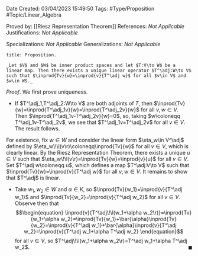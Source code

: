 <div class="topSpace"></div>

Date Created: 03/04/2023 15:49:50
Tags: #Type/Proposition #Topic/Linear_Algebra

Proved by: [[Riesz Representation Theorem]]
References: _Not Applicable_
Justifications: _Not Applicable_

Specializations: _Not Applicable_
Generalizations: _Not Applicable_

``` ad-Proposition
title: Proposition.

_Let $V$ and $W$ be inner product spaces and let $T:V\to W$ be a linear map. Then there exists a unique linear operator $T^\adj:W\to V$ such that $\inprod{Tv}{w}=\inprod{v}{T^\adj w}$ for all $v\in V$ and $w\in W$._

```

_Proof_. We first prove uniqueness.
* If $T^\adj_1,T^\adj_2:W\to V$ are both adjoints of $T$, then $\inprod{Tv}{w}=\inprod{T^\adj_1v}{w}=\inprod{T^\adj_2v}{w}$ for all $v,w\in V$. Then $\inprod{T^\adj_1v-T^\adj_2v}{w}=0$, so, taking $w\coloneqq T^\adj_1v-T^\adj_2v$, we see that $T^\adj_1v=T^\adj_2v$ for all $v\in V$. The result follows.

For existence, fix $w\in W$ and consider the linear form $\eta_w\in V^\adj$ defined by $\eta_w\!\l(v\r)\coloneqq\inprod{Tv}{w}$ for all $v\in V$, which is clearly linear. By the Riesz Representation Theorem, there exists a unique $u\in V$ such that $\eta_w\!\l(v\r)=\inprod{Tv}{w}=\inprod{v}{u}$ for all $v\in V$. Set $T^\adj w\coloneqq u$, which defines a map $T^\adj:V\to V$ such that $\inprod{Tv}{w}=\inprod{v}{T^\adj w}$ for all $v,w\in V$. It remains to show that $T^\adj$ is linear.
* Take $w_1,w_2\in W$ and $\alpha\in K$, so $\inprod{Tv}{w_1}=\inprod{v}{T^\adj w_1}$ and $\inprod{Tv}{w_2}=\inprod{v}{T^\adj w_2}$ for all $v\in V$. Observe then that
$$\begin{equation}
    \inprod{v}{T^\adj\!\l(w_1+\alpha w_2\r)}=\inprod{Tv}{w_1+\alpha w_2}=\inprod{Tv}{w_1}+\bar{\alpha}\inprod{Tv}{w_2}=\inprod{v}{T^\adj w_1}+\bar{\alpha}\inprod{v}{T^\adj w_2}=\inprod{v}{T^\adj w_1+\alpha T^\adj w_2}
\end{equation}$$
for all $v\in V$, so $T^\adj\!\l(w_1+\alpha w_2\r)=T^\adj w_1+\alpha T^\adj w_2$.<span style="float:right;">$\blacksquare$</span>
